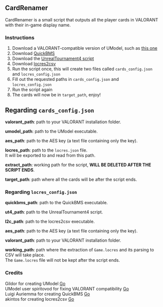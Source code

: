 ## CardRenamer
CardRenamer is a small script that outputs all the player cards in VALORANT with their in-game display name.

### Instructions
1. Download a VALORANT-compatible version of UModel, such as [this one](https://www.gildor.org/smf/index.php?action=dlattach;topic=7040.0;attach=2029)
2. Download [QuickBMS](http://aluigi.altervista.org/papers/quickbms.zip)
3. Download the [UnrealTournament4 script](http://aluigi.org/bms/unreal_tournament_4.bms)
4. Download [locres2csv](https://drive.google.com/open?id=1-ftM3xAukoogkU5SmNKmsXYLA4b6omgJ)
5. Run the script once, this will create two files called `cards_config.json` and `locres_config.json`
6. Fill out the requested paths in `cards_config.json` and `locres_config.json`
7. Run the script again
8. The cards will now be in `target_path`, enjoy!

## Regarding `cards_config.json`
**valorant_path**: path to your VALORANT installation folder.  

**umodel_path**: path to the UModel executable.  

**aes_path**: path to the AES key (a text file containing only the key).  

**locres_path**: path to the `locres.json` file.  
It will be exported to and read from this path.

**extract_path**: working path for the script, **WILL BE DELETED AFTER THE SCRIPT ENDS**.  

**target_path**: path where all the cards will be after the script ends.

### Regarding `locres_config.json`
**quickbms_path**: path to the QuickBMS executable.

**ut4_path**: path to the UnrealTournament4 script.

**l2c_path**: path to the locres2csv executable.

**aes_path**: path to the AES key (a text file containing only the key).

**valorant_path**: path to your VALORANT installation folder.

**working_path**: path where the extraction of `Game.locres` and its parsing to CSV will take place.  
The `Game.locres` file will not be kept after the script ends.

### Credits
Gildor for creating UModel [Go](https://www.gildor.org/en/projects/umodel)  
UModel user spiritovod for fixing VALORANT compatibility [Go](https://www.gildor.org/smf/index.php/topic,7040.msg39129.html#msg39129)  
Luigi Auriemma for creating QuickBMS [Go](https://aluigi.altervista.org/)  
akintos for creating locres2csv [Go](https://zenhax.com/viewtopic.php?t=1022&start=40)
